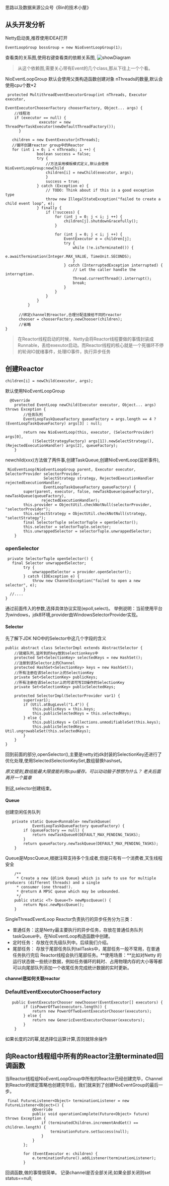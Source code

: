 思路以及数据来源公众号《Bin的技术小屋》
## 从头开发分析
Netty启动类,推荐使用IDEA打开
```shell script
EventLoopGroup bossGroup = new NioEventLoopGroup(1);
```
查看类的关系图,使用右键查看类的依赖关系图,
![showDiagram](showDiagram.png)
> 从这个依赖图,需要关心带有Event的几个class,那从下往上一个个看。

NioEventLoopGroup 默认会使用父类构造函数创建对象
nThreads的数量,默认会使用cpu个数*2
```shell script
 protected MultithreadEventExecutorGroup(int nThreads, Executor executor,
                                            EventExecutorChooserFactory chooserFactory, Object... args) {
    //线程池 
    if (executor == null) {
               executor = new ThreadPerTaskExecutor(newDefaultThreadFactory());
      }    
    
   children = new EventExecutor[nThreads];    
   //循环创建reactor group中的Reactor
   for (int i = 0; i < nThreads; i ++) {
              boolean success = false;
              try {
                  //方法采用模板模式定义,默认会使用NioEventLoopGroup:newChild
                  children[i] = newChild(executor, args);
                  }
                  success = true;
              } catch (Exception e) {
                  // TODO: Think about if this is a good exception type
                  throw new IllegalStateException("failed to create a child event loop", e);
              } finally {
                  if (!success) {
                      for (int j = 0; j < i; j ++) {
                          children[j].shutdownGracefully();
                      }
  
                      for (int j = 0; j < i; j ++) {
                          EventExecutor e = children[j];
                          try {
                              while (!e.isTerminated()) {
                                  e.awaitTermination(Integer.MAX_VALUE, TimeUnit.SECONDS);
                              }
                          } catch (InterruptedException interrupted) {
                              // Let the caller handle the interruption.
                              Thread.currentThread().interrupt();
                              break;
                          }
                      }
                  }
              }
          }   
      
      //绑定channel到reactor,合理分配连接给不同的reactor
      chooser = chooserFactory.newChooser(children);
      //省略                                          
}
```

> 在Reactor线程启动的时候，Netty会将Reactor线程要做的事情封装成Runnable，丢给exexutor启动。而Reactor线程的核心就是一个死循环不停的轮询IO就绪事件，处理IO事件，执行异步任务

## 创建Reactor
```shell script
children[i] = newChild(executor, args);
```
默认使用NioEventLoopGroup
```shell script
  @Override
    protected EventLoop newChild(Executor executor, Object... args) throws Exception {
        //任务队列
        EventLoopTaskQueueFactory queueFactory = args.length == 4 ? (EventLoopTaskQueueFactory) args[3] : null;
        
        return new NioEventLoop(this, executor, (SelectorProvider) args[0],
            ((SelectStrategyFactory) args[1]).newSelectStrategy(), (RejectedExecutionHandler) args[2], queueFactory);
    }
```
newchild(xxx)方法做了两件事,创建TaskQueue,创建NioEventLoop(监听事件),
```shell script
 NioEventLoop(NioEventLoopGroup parent, Executor executor, SelectorProvider selectorProvider,
                 SelectStrategy strategy, RejectedExecutionHandler rejectedExecutionHandler,
                 EventLoopTaskQueueFactory queueFactory) {
        super(parent, executor, false, newTaskQueue(queueFactory), newTaskQueue(queueFactory),
                rejectedExecutionHandler);
        this.provider = ObjectUtil.checkNotNull(selectorProvider, "selectorProvider");
        this.selectStrategy = ObjectUtil.checkNotNull(strategy, "selectStrategy");
        final SelectorTuple selectorTuple = openSelector();
        this.selector = selectorTuple.selector;
        this.unwrappedSelector = selectorTuple.unwrappedSelector;
    }
```

### openSelector
```shell script
 private SelectorTuple openSelector() {
   final Selector unwrappedSelector;
        try {
            unwrappedSelector = provider.openSelector();
        } catch (IOException e) {
            throw new ChannelException("failed to open a new selector", e);
        }
  //....
}
```
通过前面传入的参数,选择具体协议实现(epoll,select)。
举例说明：当前使用平台为windows，jdk8环境,provider由WindowsSelectorProvider实现。
#### Selector
先了解下JDK NIO中的Selector中这几个字段的含义
```shell script
public abstract class SelectorImpl extends AbstractSelector {
    //就绪队列,监听到的key放到selectionkeys中
    protected Set<SelectionKey> selectedKeys = new HashSet();
    //注册到该Selector上的Channel
    protected HashSet<SelectionKey> keys = new HashSet();
    //所有注册在该Selector上的SelectionKey
    private Set<SelectionKey> publicKeys;
    //所有注册在该Selector上的可读可写IO操作的SelectionKey
    private Set<SelectionKey> publicSelectedKeys;

    protected SelectorImpl(SelectorProvider var1) {
        super(var1);
        if (Util.atBugLevel("1.4")) {
            this.publicKeys = this.keys;
            this.publicSelectedKeys = this.selectedKeys;
        } else {
            this.publicKeys = Collections.unmodifiableSet(this.keys);
            this.publicSelectedKeys = Util.ungrowableSet(this.selectedKeys);
        }
    }
}
```
回到前面的部分,openSelector(),主要是netty对jdk封装的SelectionKey还进行了优化处理,使用SelectedSelectionKeySet,数组替换hashset。

_原文提到,数组能最大限度能利用cpu缓存。可以动动脑子想想为什么？ 老夫后面再开一个篇章_

到这,selector创建结束。

#### Queue
创建空闲任务队列
```shell script
   private static Queue<Runnable> newTaskQueue(
            EventLoopTaskQueueFactory queueFactory) {
        if (queueFactory == null) {
            return newTaskQueue0(DEFAULT_MAX_PENDING_TASKS);
        }
        return queueFactory.newTaskQueue(DEFAULT_MAX_PENDING_TASKS);
    }
```
Queue是MpscQueue,根据注释支持多个生成者,但是只有有一个消费者,天生线程安全
```shell script
    /**
     * Create a new {@link Queue} which is safe to use for multiple producers (different threads) and a single
     * consumer (one thread!).
     * @return A MPSC queue which may be unbounded.
     */
    public static <T> Queue<T> newMpscQueue() {
        return Mpsc.newMpscQueue();
    }
```

SingleThreadEventLoop
Reactor负责执行的异步任务分为三类：

- 普通任务：这是Netty最主要执行的异步任务，存放在普通任务队列taskQueue中。在NioEventLoop构造函数中创建。
- 定时任务： 存放在优先级队列中。后续我们介绍。
- 尾部任务： 存放于尾部任务队列tailTasks中，尾部任务一般不常用，在普通任务执行完后 Reactor线程会执行尾部任务。**使用场景：**比如对Netty 的运行状态做一些统计数据，例如任务循环的耗时、占用物理内存的大小等等都可以向尾部队列添加一个收尾任务完成统计数据的实时更新。

**channel是如何关联reactor**

### DefaultEventExecutorChooserFactory
```shell script
   public EventExecutorChooser newChooser(EventExecutor[] executors) {
        if (isPowerOfTwo(executors.length)) {
            return new PowerOfTwoEventExecutorChooser(executors);
        } else {
            return new GenericEventExecutorChooser(executors);
        }
    }
```
如果长度的2的幂,就选择位运算计算,否则就除余操作

## 向Reactor线程组中所有的Reactor注册terminated回调函数

当Reactor线程组NioEventLoopGroup中所有的Reactor已经创建完毕，Channel到Reactor的绑定策略也创建完毕后，我们就来到了创建NioEventGroup的最后一步。

```shell script
 final FutureListener<Object> terminationListener = new FutureListener<Object>() {
            @Override
            public void operationComplete(Future<Object> future) throws Exception {
                if (terminatedChildren.incrementAndGet() == children.length) {
                    terminationFuture.setSuccess(null);
                }
            }
        };

        for (EventExecutor e: children) {
            e.terminationFuture().addListener(terminationListener);
        }
```
回调函数,做的事情很简单。
记录channel是否全部关闭,如果全部关闭则set status==null;












   





















